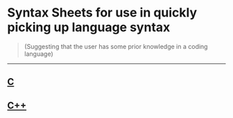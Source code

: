 # Syntax Sheets for use in quickly picking up language syntax

>(Suggesting that the user has some prior knowledge in a coding language)

---

## [C](https://github.com/ocoffey/Syntax-Sheets/tree/master/C "C Syntax Sheets")

## [C++](https://github.com/ocoffey/Syntax-Sheets/tree/master/C%2B%2B "C++ Syntax Sheets")